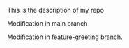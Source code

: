 This is the description of my repo

Modification in main branch

Modification in feature-greeting branch.
